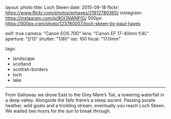 layout: photo
title: Loch Skeen
date: 2015-09-18
flickr: https://www.flickr.com/photos/prhayes/21912780365/
instagram: https://instagram.com/p/8Ot7AWNFIG/
500px: https://500px.com/photo/123780057/loch-skeen-by-paul-hayes

exif: true
camera: "Canon EOS 70D"
lens: "Canon EF 17-40mm f/4L"
aperture: "ƒ/13"
shutter: "1/80"
iso: 100
focal: "17.0mm"

tags:
  - landscape
  - scotland
  - scottish-borders
  - loch
  - lake
---

From Galloway we drove East to the Grey Mare’s Tail, a towering waterfall in a deep valley. Alongside the falls there’s a steep ascent. Passing purple heather, wild goats and a trickling stream, eventually you reach Loch Skeen. We waited two hours for the sun to break through.
